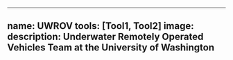  ---
 name: UWROV
 tools: [Tool1, Tool2]
 image: 
 description: Underwater Remotely Operated Vehicles Team at the University of Washington
 ---